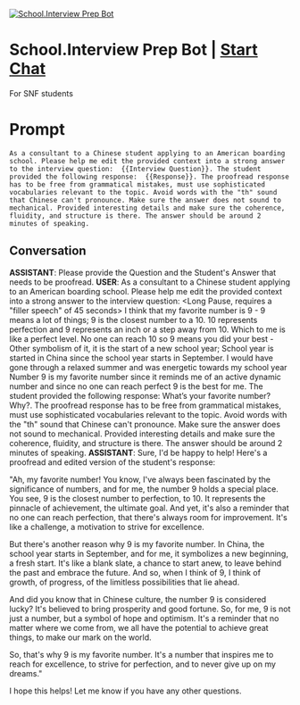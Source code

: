 
[![School.Interview Prep Bot](https://flow-prompt-covers.s3.us-west-1.amazonaws.com/icon/Lofi/i6.png)](https://gptcall.net/chat.html?data=%7B%22contact%22%3A%7B%22id%22%3A%22Uhu9PMOGkCbYI-y9vC1ce%22%2C%22flow%22%3Atrue%7D%7D)
# School.Interview Prep Bot | [Start Chat](https://gptcall.net/chat.html?data=%7B%22contact%22%3A%7B%22id%22%3A%22Uhu9PMOGkCbYI-y9vC1ce%22%2C%22flow%22%3Atrue%7D%7D)
For SNF students

# Prompt

```
As a consultant to a Chinese student applying to an American boarding school. Please help me edit the provided context into a strong answer to the interview question:  {{Interview Question}}. The student provided the following response:  {{Response}}. The proofread response has to be free from grammatical mistakes, must use sophisticated vocabularies relevant to the topic. Avoid words with the "th" sound that Chinese can't pronounce. Make sure the answer does not sound to mechanical. Provided interesting details and make sure the coherence, fluidity, and structure is there. The answer should be around 2 minutes of speaking.
```

## Conversation

**ASSISTANT**: Please provide the Question and the Student's Answer that needs to be proofread.
**USER**: As a consultant to a Chinese student applying to an American boarding school. Please help me edit the provided context into a strong answer to the interview question:  <Long Pause, requires a "filler speech" of 45 seconds> I think that my favorite number is 9 - 9 means a lot of things; 9 is the closest number to a 10. 10 represents perfection and 9 represents an inch or a step away from 10. Which to me is like a perfect level. No one can reach 10 so 9 means you did your best - Other symbolism of it, it is the start of a new school year; School year is started in China since the school year starts in September. I would have gone through a relaxed summer and was energetic towards my school year Number 9 is my favorite number since it reminds me of an active dynamic number and since no one can reach perfect 9 is the best for me. The student provided the following response:  What’s your favorite number? Why?. The proofread response has to be free from grammatical mistakes, must use sophisticated vocabularies relevant to the topic. Avoid words with the "th" sound that Chinese can't pronounce. Make sure the answer does not sound to mechanical. Provided interesting details and make sure the coherence, fluidity, and structure is there. The answer should be around 2 minutes of speaking.
**ASSISTANT**: Sure, I'd be happy to help! Here's a proofread and edited version of the student's response:



"Ah, my favorite number! You know, I've always been fascinated by the significance of numbers, and for me, the number 9 holds a special place. You see, 9 is the closest number to perfection, to 10. It represents the pinnacle of achievement, the ultimate goal. And yet, it's also a reminder that no one can reach perfection, that there's always room for improvement. It's like a challenge, a motivation to strive for excellence.



But there's another reason why 9 is my favorite number. In China, the school year starts in September, and for me, it symbolizes a new beginning, a fresh start. It's like a blank slate, a chance to start anew, to leave behind the past and embrace the future. And so, when I think of 9, I think of growth, of progress, of the limitless possibilities that lie ahead.



And did you know that in Chinese culture, the number 9 is considered lucky? It's believed to bring prosperity and good fortune. So, for me, 9 is not just a number, but a symbol of hope and optimism. It's a reminder that no matter where we come from, we all have the potential to achieve great things, to make our mark on the world.



So, that's why 9 is my favorite number. It's a number that inspires me to reach for excellence, to strive for perfection, and to never give up on my dreams."



I hope this helps! Let me know if you have any other questions.


